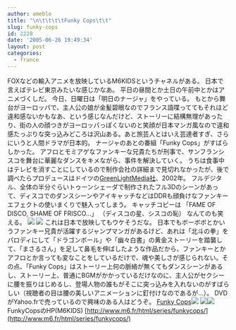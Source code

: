 ```yaml
---
author: ameblo
title: "\n\t\t\t\tFunky Cops\t\t"
slug: funky-cops
id: 2228
date: '2005-06-26 19:49:34'
layout: post
categories:
  - france
---
```


FOXなどの輸入アニメを放映しているM6KIDSというチャネルがある。 日本で言えばテレビ東京みたいな感じかなあ。 平日の昼間とか土日の午前中とかはアニメづくしだ。 今日、日曜日は「明日のナージャ」をやっている。 もとから舞台がヨーロッパで、主人公の娘が金髪碧眼なのでフランス語喋っててもそれほど違和感ないかもなあ、という感じなんだけど、ストーリーに結構無理があったり、街の人の顔つきがヨーロッパっぽくないのと笑顔が日本マンガ風なので違和感たっぷりな突っ込みどころは沢山ある。あと旅芸人とはいえ芸達者すぎ、さらにいうと人間ドラマが日本的。 ナージャのあとの番組「Funky Cops」がすばらしかった。 アフロとモミアゲなファンキーな兄貴たちが刑事で、サンフランシスコを舞台に華麗なダンスをキメながら、事件を解決していく。 うちは食事中はテレビを消すことにしているので制作会社の詳細まで見切れなかったが、後で調べたらプロデュースはドイツの[GreenLightMedia社](http://www.greenlightmedia.com/)、2002年。 フルデジタル、全体の半分ぐらいトゥーンシェーダで制作されたフル3Dのシーンがあって、ディスコでのダンスシーンやアイキャッチなどはDDRも顔負けなファンキーエフェクトの使いまくりで魅入ってしまう。 キャッチコピーは 「FAME OF DISCO, SHAME OF FRISCO...」 （ディスコの星、シスコの恥） なんてのも笑える。 ![](http://www.m6.fr/html/images/series/funkycops/fondecs/1_800.jpg) ![](http://www.m6.fr/html/images/series/funkycops/fondecs/3_800.jpg) これは日本で放映してもウケそうだな。 日本でもボーボボとかいうファンキー兄貴が活躍するジャンプマンガがあるけど、あれは「北斗の拳」をパロディにして「ドラゴンボール」や「幽々白書」の黄金ストーリーを踏襲して、「まさるさん」を足して鼻毛を伸ばしたような作品だから、ファンキーとかアフロとか言っても変なことをしているだけで、魂や美しさが感じられない。その点、「Funky Cops」はストーリー上何の脈絡が無くてもダンスシーンがあるし、ストーリー上、普通にBGMがかかっているだけなのに、主人公がセクシーに腰を振りはじめるし、登場人物の誰もがそこに突っ込みを入れないのがすばらしい（視聴者の目は腰の美しいアニメーションに釘付けなのであるが…）。 DVDがYahoo.frで売っているので興味のある人はどうぞ。 [Funky Cops](http://www.amazon.fr/exec/obidos/redirect?link_code=ur2&camp=1642&tag=akihikoshirai-21&creative=6746&path=search-handle-url/index=dvd-fr%26field-director=Thierry%20Sapin)![](http://www.assoc-amazon.fr/e/ir?t=akihikoshirai-21&l=ur2&o=8) ![](http://www.m6.fr/html/images/series/funkycops/persos/dick.gif)![](http://www.m6.fr/html/images/series/funkycops/persos/ace.gif) FunkyCopsのHP(M6KIDS) [http://www.m6.fr/html/series/funkycops/](http://www.m6.fr/html/series/funkycops/)